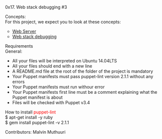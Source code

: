 0x17. Web stack debugging #3

Concepts:<br />
For this project, we expect you to look at these concepts:
<ul style='list-style-type: circle;'>
<li><a href='https://intranet.alxswe.com/concepts/17'>Web Server</a></li>
<li><a href='https://intranet.alxswe.com/concepts/68'>Web stack debugging</a></li>
</ul>

Requirements <br />
General:
- All your files will be interpreted on Ubuntu 14.04LTS
- All your files should end with a new line
- A README.md file at the root of the folder of the project is mandatory
- Your Puppet manifests must pass puppet-lint version 2.1.1 without any errors
- Your Puppet manifests must run withour error
- Your Puppet manifests first line must be a comment explaining what the Puppet manifest is about
- Files will be checked with Puppet v3.4

How to install <span style='color: red;'>puppet-lint</span> <br />
$ apt-get install -y ruby <br />
$ gem install puppet-lint -v 2.1.1 <br />

Contributors: Malvin Muthuuri
